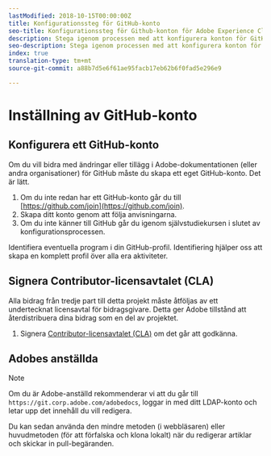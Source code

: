 ```yaml
---
lastModified: 2018-10-15T00:00:00Z
title: Konfigurationssteg för GitHub-konto
seo-title: Konfigurationssteg för Github-konton för Adobe Experience Cloud-dokumentation
description: Stega igenom processen med att konfigurera konton för GitHub, som krävs för att bidra med innehåll till Adobe-dokumentationen.
seo-description: Stega igenom processen med att konfigurera konton för GitHub, som krävs för att bidra med innehåll till Adobe-dokumentationen.
index: true
translation-type: tm+mt
source-git-commit: a88b7d5e6f61ae95facb17eb62b6f0fad5e296e9

---
```



# Inställning av GitHub-konto

## Konfigurera ett GitHub-konto

Om du vill bidra med ändringar eller tillägg i Adobe-dokumentationen (eller andra organisationer) för GitHub måste du skapa ett eget GitHub-konto. Det är lätt.

1. Om du inte redan har ett GitHub-konto går du till [https://github.com/join](https://github.com/join).
1. Skapa ditt konto genom att följa anvisningarna.
1. Om du inte känner till GitHub går du igenom självstudiekursen i slutet av konfigurationsprocessen.

Identifiera eventuella program i din GitHub-profil. Identifiering hjälper oss att skapa en komplett profil över alla era aktiviteter.

## Signera Contributor-licensavtalet (CLA)

Alla bidrag från tredje part till detta projekt måste åtföljas av ett undertecknat licensavtal för bidragsgivare. Detta ger Adobe tillstånd att återdistribuera dina bidrag som en del av projektet.

1. Signera [Contributor-licensavtalet (CLA)](http://opensource.adobe.com/cla.html) om det går att godkänna.

## Adobes anställda

>[!NOTE]
>
>Om du är Adobe-anställd rekommenderar vi att du går till `https://git.corp.adobe.com/adobedocs`, loggar in med ditt LDAP-konto och letar upp det innehåll du vill redigera.
>
>Du kan sedan använda den mindre metoden (i webbläsaren) eller huvudmetoden (för att förfalska och klona lokalt) när du redigerar artiklar och skickar in pull-begäranden.
